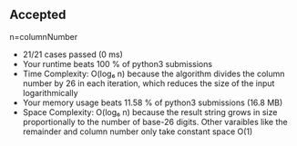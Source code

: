 Accepted
--------
n=columnNumber
-   21/21 cases passed (0 ms)
-   Your runtime beats 100 % of python3 submissions
-   Time Complexity: O(log₆ n) because the algorithm divides the column number by 26 in each iteration, which reduces the size of the input logarithmically
-   Your memory usage beats 11.58 % of python3 submissions (16.8 MB)
-   Space Complexity: O(log₆ n) because the result string grows in size proportionally to the number of base-26 digits. Other varaibles like the remainder and column number only take constant space O(1)